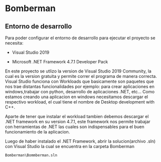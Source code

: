 # Bomberman

## Entorno de desarrollo

Para poder configurar el entorno de desarrollo para ejecutar el proyecto se necesita:

* Visual Studio 2019

* Microsoft .NET Framework 4.7.1 Developer Pack

En este proyecto se utlizo la version de Visual Studio 2019 Community, la cual es la version gratuita y permite correr el programa de manera correcta. Visual Studio funciona con Workloads que basicamente son paquetes que nos trae distantas funcionalidades por ejemplo: para crear aplicaciones en windows,trabajar con python, desarrollo de aplicaciones .NET, etc... Como estamos creando una aplicacion en windows necesitamos descargar el respectivo workload, el cual tiene el nombre de Desktop development with C++.

Aparte de tener que instalar el workload tambien debemos descargar el .NET framework en su version 4.7.1, este framework nos permite trabajar con herramientas de .NET las cuales son indispensables para el buen funcionamiento de la aplicacion.

Luego de haber instalado el .NET Framework, abrir la solucion(archivo .sln) con Visual Studio la cual se encuentra en la carpeta Bomberman

`Bomberman\Bommberman.sln`
